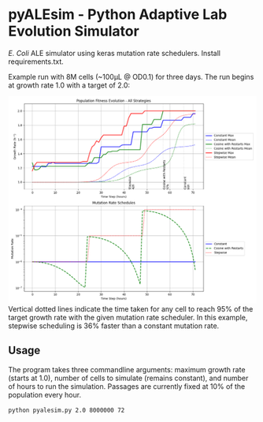 # pyALEsim - Python Adaptive Lab Evolution Simulator
*E. Coli* ALE simulator using keras mutation rate schedulers. Install requirements.txt.

Example run with 8M cells (~100µL @ OD0.1) for three days. The run begins at growth rate 1.0 with a target of 2.0:

![Example run](./example.png)
Vertical dotted lines indicate the time taken for any cell to reach 95% of the target growth rate with the given mutation rate scheduler. In this example, stepwise scheduling is 36% faster than a constant mutation rate.

## Usage
The program takes three commandline arguments: maximum growth rate (starts at 1.0), number of cells to simulate (remains constant), and number of hours to run the simulation. Passages are currently fixed at 10% of the population every hour.

```bash
python pyalesim.py 2.0 8000000 72
```
